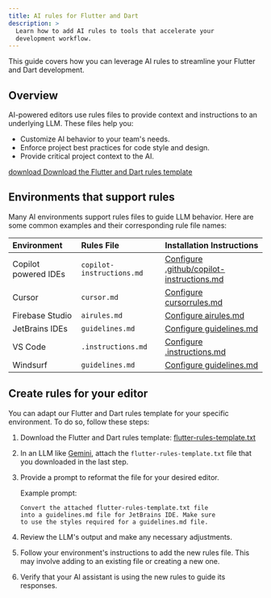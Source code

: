 ```yaml
---
title: AI rules for Flutter and Dart
description: >
  Learn how to add AI rules to tools that accelerate your
  development workflow.
---
```


This guide covers how you can leverage AI rules to
streamline your Flutter and Dart development.

## Overview

AI-powered editors use rules files to provide context and
instructions to an underlying LLM. These files help you:

*   Customize AI behavior to your team's needs.
*   Enforce project best practices for code style and
    design.
*   Provide critical project context to the AI.

<a class="filled-button" style="margin-bottom: 0.5rem;" href="/assets/files/flutter-rules-template.txt" download>
  <span aria-hidden="true" class="material-symbols" translate="no">download</span>
  <span>Download the Flutter and Dart rules template</span>
</a>

## Environments that support rules

Many AI environments support rules files to guide
LLM behavior. Here are some common examples and their
corresponding rule file names:

| Environment | Rules File | Installation Instructions |
| :--- | :--- | :--- |
| Copilot powered IDEs | `copilot-instructions.md` | [Configure .github/copilot-instructions.md][] |
| Cursor | `cursor.md` | [Configure cursorrules.md][] |
| Firebase Studio | `airules.md` | [Configure airules.md][] |
| JetBrains IDEs | `guidelines.md` | [Configure guidelines.md][] |
| VS Code | `.instructions.md` | [Configure .instructions.md][] |
| Windsurf | `guidelines.md` | [Configure guidelines.md][] |

[Configure airules.md]: https://firebase.google.com/docs/studio/set-up-gemini#custom-instructions
[Configure .github/copilot-instructions.md]: https://code.visualstudio.com/docs/copilot/copilot-customization#_custom-instructions
[Configure cursorrules.md]: https://docs.cursor.com/en/context/rules
[Configure guidelines.md]: https://www.jetbrains.com/help/junie/customize-guidelines.html
[Configure .instructions.md]: https://code.visualstudio.com/docs/copilot/copilot-customization#_custom-instructions
[Configure guidelines.md]: https://docs.windsurf.com/windsurf/cascade/memories#rules

## Create rules for your editor

You can adapt our Flutter and Dart rules template for your
specific environment. To do so, follow these steps:

1.  Download the Flutter and Dart rules template:
    <a href="/assets/files/flutter-rules-template.txt" download>flutter-rules-template.txt</a>

1.  In an LLM like [Gemini][], attach the
    `flutter-rules-template.txt` file that you downloaded in
    the last step.
    
1.  Provide a prompt to reformat the file for your desired
    editor.

    Example prompt:

    ```text
    Convert the attached flutter-rules-template.txt file
    into a guidelines.md file for JetBrains IDE. Make sure
    to use the styles required for a guidelines.md file.
    ```

1.  Review the LLM's output and make any necessary
    adjustments.

1.  Follow your environment's instructions to add the new
    rules file. This may involve adding to an existing file
    or creating a new one.

1.  Verify that your AI assistant is using the new rules to
    guide its responses.

[Gemini]: https://gemini.google.com/
